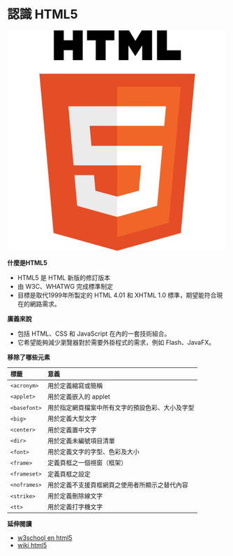 # 認識 HTML5

![](assets/html5.png)

**什麼是HTML5**

* HTML5 是 HTML 新版的修訂版本
* 由 W3C、WHATWG 完成標準制定
* 目標是取代1999年所製定的 HTML 4.01 和 XHTML 1.0 標準，期望能符合現在的網路需求。

**廣義來說**

* 包括 HTML、CSS 和 JavaScript 在內的一套技術組合。
* 它希望能夠減少瀏覽器對於需要外掛程式的需求，例如 Flash、JavaFX。

**移除了哪些元素**

| 標籤            |       意義     |
| :------------- | :------------- |
| `<acronym>`     | 用於定義縮寫或簡稱 |
| `<applet>`      | 用於定義嵌入的 applet |
| `<basefont>`    | 用於指定網頁檔案中所有文字的預設色彩、大小及字型 |
| `<big>`         | 用於定義大型文字 |
| `<center>`      | 用於定義置中文字 |
| `<dir>`         | 用於定義未編號項目清單 |
| `<font>`        | 用於定義文字的字型、色彩及大小 |
| `<frame>`       | 定義頁框之一個視窗（框架）    |
| `<frameset>`     | 定義頁框之設定 |
| `<noframes>`     | 用於定義不支援頁框網頁之使用者所顯示之替代內容 |
| `<strike>`       | 用於定義刪除線文字 |
| `<tt>`           | 用於定義打字機文字 |


**延伸閱讀**

* [w3school en html5](http://www.w3schools.com/html/html5_intro.asp)
* [wiki html5](https://zh.wikipedia.org/wiki/HTML5)
